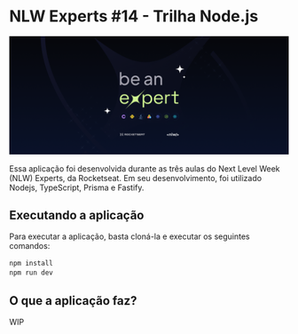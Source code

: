 # NLW Experts #14 - Trilha Node.js

![](./public/banner.png)

Essa aplicação foi desenvolvida durante as três aulas do Next Level Week (NLW) Experts, da Rocketseat. Em seu desenvolvimento, foi utilizado Nodejs, TypeScript, Prisma e Fastify.

## Executando a aplicação
Para executar a aplicação, basta cloná-la e executar os seguintes comandos:

```sh
npm install
npm run dev
```

## O que a aplicação faz?
WIP